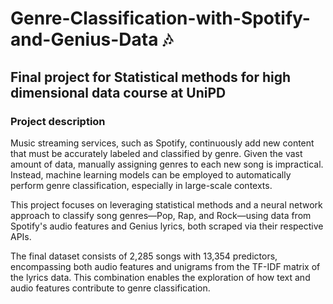 # Genre-Classification-with-Spotify-and-Genius-Data 🎶
## Final project for Statistical methods for high dimensional data course at UniPD
### Project description 
Music streaming services, such as Spotify, continuously add new content that must be accurately labeled and classified by genre. Given the vast amount of data, manually assigning genres to each new song is impractical. Instead, machine learning models can be employed to automatically perform genre classification, especially in large-scale contexts. 

This project focuses on leveraging statistical methods and a neural network approach to classify song genres—Pop, Rap, and Rock—using data from Spotify's audio features and Genius lyrics, both scraped via their respective APIs.

The final dataset consists of 2,285 songs with 13,354 predictors, encompassing both audio features and unigrams from the TF-IDF matrix of the lyrics data. This combination enables the exploration of how text and audio features contribute to genre classification.


